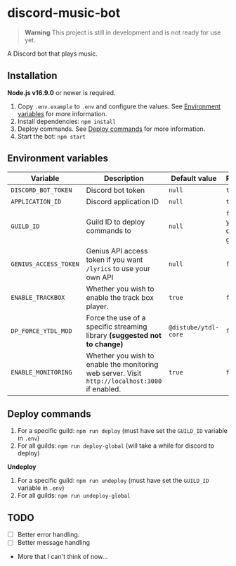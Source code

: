 # discord-music-bot

> __Warning__
> This project is still in development and is not ready for use yet.

A Discord bot that plays music.

## Installation

**Node.js v16.9.0** or newer is required.

1. Copy `.env.example` to `.env` and configure the values. See [Environment variables](#environment-variables) for more information.
2. Install dependencies: `npm install`
3. Deploy commands. See [Deploy commands](#deploy-commands) for more information.
4. Start the bot: `npm start`

## Environment variables

| Variable | Description | Default value | Required |
| -------- | ----------- | ------------- | -------- |
| `DISCORD_BOT_TOKEN` | Discord bot token | `null` | `true` |
| `APPLICATION_ID` | Discord application ID | `null` | `true` |
| `GUILD_ID` | Guild ID to deploy commands to | `null` | `false` if you deploy globally |
| `GENIUS_ACCESS_TOKEN` | Genius API access token if you want `/lyrics` to use your own API | `null` | `false` |
| `ENABLE_TRACKBOX` | Whether you wish to enable the track box player. | `true` | `false` |
| `DP_FORCE_YTDL_MOD` | Force the use of a specific streaming library **(suggested not to change)** | `@distube/ytdl-core` | `false` |
| `ENABLE_MONITORING` | Whether you wish to enable the monitoring web server. Visit `http://localhost:3000` if enabled. | `true` | `false` |

## Deploy commands

1. For a specific guild: `npm run deploy` (must have set the `GUILD_ID` variable in `.env`)
2. For all guilds: `npm run deploy-global` (will take a while for discord to deploy)

**Undeploy**
1. For a specific guild: `npm run undeploy` (must have set the `GUILD_ID` variable in `.env`)
2. For all guilds: `npm run undeploy-global`

## TODO

- [ ] Better error handling.
- [ ] Better message handling
- More that I can't think of now...
